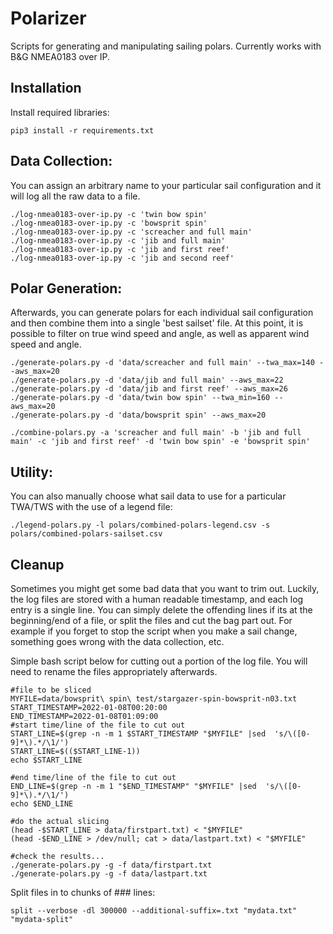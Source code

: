 # Polarizer
Scripts for generating and manipulating sailing polars.  Currently works with B&G NMEA0183 over IP.

## Installation

Install required libraries:

~~~
pip3 install -r requirements.txt
~~~

## Data Collection:

You can assign an arbitrary name to your particular sail configuration and it will log all the raw data to a file.

~~~
./log-nmea0183-over-ip.py -c 'twin bow spin'
./log-nmea0183-over-ip.py -c 'bowsprit spin'
./log-nmea0183-over-ip.py -c 'screacher and full main'
./log-nmea0183-over-ip.py -c 'jib and full main'
./log-nmea0183-over-ip.py -c 'jib and first reef'
./log-nmea0183-over-ip.py -c 'jib and second reef'
~~~

## Polar Generation:

Afterwards, you can generate polars for each individual sail configuration and then combine them into a single 'best sailset' file.  At this point, it is possible to filter on true wind speed and angle, as well as apparent wind speed and angle.

~~~
./generate-polars.py -d 'data/screacher and full main' --twa_max=140 --aws_max=20
./generate-polars.py -d 'data/jib and full main' --aws_max=22
./generate-polars.py -d 'data/jib and first reef' --aws_max=26
./generate-polars.py -d 'data/twin bow spin' --twa_min=160 --aws_max=20
./generate-polars.py -d 'data/bowsprit spin' --aws_max=20

./combine-polars.py -a 'screacher and full main' -b 'jib and full main' -c 'jib and first reef' -d 'twin bow spin' -e 'bowsprit spin'
~~~

## Utility:

You can also manually choose what sail data to use for a particular TWA/TWS with the use of a legend file:

~~~
./legend-polars.py -l polars/combined-polars-legend.csv -s polars/combined-polars-sailset.csv
~~~

## Cleanup

Sometimes you might get some bad data that you want to trim out. Luckily, the log files are stored with a human readable timestamp, and each log entry is a single line. You can simply delete the offending lines if its at the beginning/end of a file, or split the files and cut the bag part out. For example if you forget to stop the script when you make a sail change, something goes wrong with the data collection, etc.

Simple bash script below for cutting out a portion of the log file. You will need to rename the files appropriately afterwards.
~~~
#file to be sliced
MYFILE=data/bowsprit\ spin\ test/stargazer-spin-bowsprit-n03.txt
START_TIMESTAMP=2022-01-08T00:20:00
END_TIMESTAMP=2022-01-08T01:09:00
#start time/line of the file to cut out
START_LINE=$(grep -n -m 1 $START_TIMESTAMP "$MYFILE" |sed  's/\([0-9]*\).*/\1/')
START_LINE=$(($START_LINE-1))
echo $START_LINE

#end time/line of the file to cut out
END_LINE=$(grep -n -m 1 "$END_TIMESTAMP" "$MYFILE" |sed  's/\([0-9]*\).*/\1/')
echo $END_LINE

#do the actual slicing
(head -$START_LINE > data/firstpart.txt) < "$MYFILE"
(head -$END_LINE > /dev/null; cat > data/lastpart.txt) < "$MYFILE"

#check the results...
./generate-polars.py -g -f data/firstpart.txt
./generate-polars.py -g -f data/lastpart.txt
~~~

Split files in to chunks of ### lines:

~~~
split --verbose -dl 300000 --additional-suffix=.txt "mydata.txt" "mydata-split"
~~~

